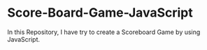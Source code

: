 # Score-Board-Game-JavaScript
In this Repository, I have try to create a Scoreboard Game by using JavaScript.
